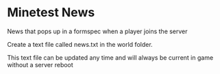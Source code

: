 Minetest News
====

News that pops up in a formspec when a player joins the server

Create a text file called news.txt in the world folder.

This text file can be updated any time and will always be current in game without a server reboot
